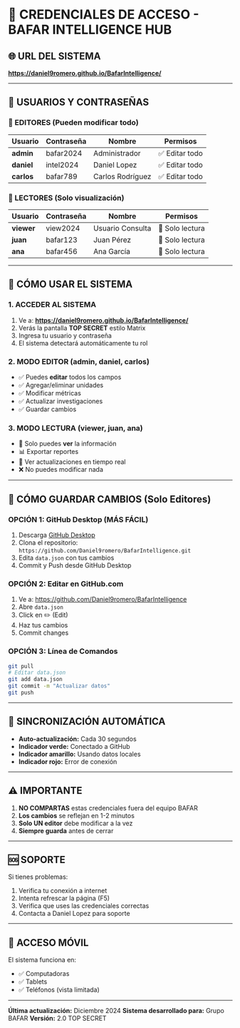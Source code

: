 # 🔐 CREDENCIALES DE ACCESO - BAFAR INTELLIGENCE HUB

## 🌐 URL DEL SISTEMA
**https://daniel9romero.github.io/BafarIntelligence/**

---

## 👥 USUARIOS Y CONTRASEÑAS

### 🔴 EDITORES (Pueden modificar todo)
| Usuario | Contraseña | Nombre | Permisos |
|---------|------------|--------|----------|
| **admin** | bafar2024 | Administrador | ✅ Editar todo |
| **daniel** | intel2024 | Daniel Lopez | ✅ Editar todo |
| **carlos** | bafar789 | Carlos Rodríguez | ✅ Editar todo |

### 🔵 LECTORES (Solo visualización)
| Usuario | Contraseña | Nombre | Permisos |
|---------|------------|--------|----------|
| **viewer** | view2024 | Usuario Consulta | 👀 Solo lectura |
| **juan** | bafar123 | Juan Pérez | 👀 Solo lectura |
| **ana** | bafar456 | Ana García | 👀 Solo lectura |

---

## 🚀 CÓMO USAR EL SISTEMA

### **1. ACCEDER AL SISTEMA**
1. Ve a: **https://daniel9romero.github.io/BafarIntelligence/**
2. Verás la pantalla **TOP SECRET** estilo Matrix
3. Ingresa tu usuario y contraseña
4. El sistema detectará automáticamente tu rol

### **2. MODO EDITOR (admin, daniel, carlos)**
- ✅ Puedes **editar** todos los campos
- ✅ Agregar/eliminar unidades
- ✅ Modificar métricas
- ✅ Actualizar investigaciones
- ✅ Guardar cambios

### **3. MODO LECTURA (viewer, juan, ana)**
- 👀 Solo puedes **ver** la información
- 📊 Exportar reportes
- 🔄 Ver actualizaciones en tiempo real
- ❌ No puedes modificar nada

---

## 💾 CÓMO GUARDAR CAMBIOS (Solo Editores)

### **OPCIÓN 1: GitHub Desktop (MÁS FÁCIL)**
1. Descarga [GitHub Desktop](https://desktop.github.com/)
2. Clona el repositorio: `https://github.com/Daniel9romero/BafarIntelligence.git`
3. Edita `data.json` con tus cambios
4. Commit y Push desde GitHub Desktop

### **OPCIÓN 2: Editar en GitHub.com**
1. Ve a: https://github.com/Daniel9romero/BafarIntelligence
2. Abre `data.json`
3. Click en ✏️ (Edit)
4. Haz tus cambios
5. Commit changes

### **OPCIÓN 3: Línea de Comandos**
```bash
git pull
# Editar data.json
git add data.json
git commit -m "Actualizar datos"
git push
```

---

## 🔄 SINCRONIZACIÓN AUTOMÁTICA

- **Auto-actualización:** Cada 30 segundos
- **Indicador verde:** Conectado a GitHub
- **Indicador amarillo:** Usando datos locales
- **Indicador rojo:** Error de conexión

---

## ⚠️ IMPORTANTE

1. **NO COMPARTAS** estas credenciales fuera del equipo BAFAR
2. **Los cambios** se reflejan en 1-2 minutos
3. **Solo UN editor** debe modificar a la vez
4. **Siempre guarda** antes de cerrar

---

## 🆘 SOPORTE

Si tienes problemas:
1. Verifica tu conexión a internet
2. Intenta refrescar la página (F5)
3. Verifica que uses las credenciales correctas
4. Contacta a Daniel Lopez para soporte

---

## 📱 ACCESO MÓVIL

El sistema funciona en:
- ✅ Computadoras
- ✅ Tablets
- ✅ Teléfonos (vista limitada)

---

**Última actualización:** Diciembre 2024
**Sistema desarrollado para:** Grupo BAFAR
**Versión:** 2.0 TOP SECRET